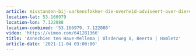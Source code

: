 ```yaml
---
article: misstanden-bij-varkensfokker-die-overheid-adviseert-over-dierenwelzijn
location-lat: 53.166979
location-lon: 7.122088
location-combined: '53.166979, 7.122088'
video: 'https://vimeo.com/641281366'
title: 'Annechien ten Have-Mellema | Ulsderweg 8, Beerta | Hamletz'
article-date: '2021-11-04 03:00:00'
---
```

